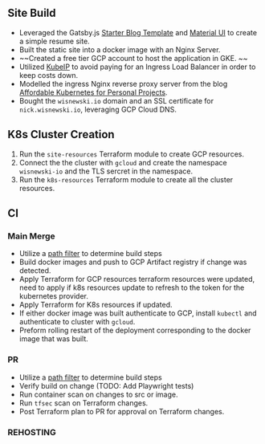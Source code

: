 ## Site Build

- Leveraged the Gatsby.js [Starter Blog Template](https://www.gatsbyjs.com/starters/gatsbyjs/gatsby-starter-blog) and [Material UI](https://mui.com/material-ui/getting-started/) to create a simple resume site.
- Built the static site into a docker image with an Nginx Server.
- ~~Created a free tier GCP account to host the application in GKE. ~~
- Utilized [KubeIP](https://github.com/doitintl/kubeIP) to avoid paying for an Ingress Load Balancer in order to keep costs down.
- Modelled the ingress Nginx reverse proxy server from the blog [Affordable Kubernetes for Personal Projects](https://redmaple.tech/blogs/affordable-kubernetes-for-personal-projects/).
- Bought the `wisnewski.io` domain and an SSL certificate for `nick.wisnewski.io`, leveraging GCP Cloud DNS.

## K8s Cluster Creation

1. Run the `site-resources` Terraform module to create GCP resources.
2. Connect the the cluster with `gcloud` and create the namespace `wisnewski-io` and the TLS sercret in the namespace.
3. Run the `k8s-resources` Terraform module to create all the cluster resources.

## CI

### Main Merge

- Utilize a [path filter](https://github.com/dorny/paths-filter) to determine build steps
- Build docker images and push to GCP Artifact registry if change was detected.
- Apply Terraform for GCP resources terraform resources were updated, need to apply if k8s resources update to refresh to the token for the kubernetes provider.
- Apply Terraform for K8s resources if updated.
- If either docker image was built authenticate to GCP, install `kubectl` and authenticate to cluster with `gcloud`.
- Preform rolling restart of the deployment corresponding to the docker image that was built.

### PR

- Utilize a [path filter](https://github.com/dorny/paths-filter) to determine build steps
- Verify build on change (TODO: Add Playwright tests)
- Run container scan on changes to src or image.
- Run `tfsec` scan on Terraform changes.
- Post Terraform plan to PR for approval on Terraform changes.

### REHOSTING
